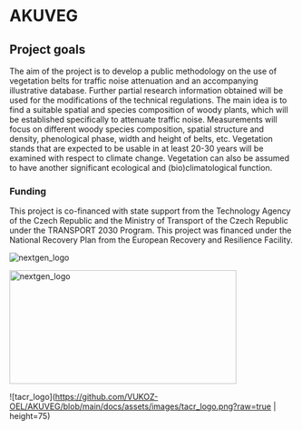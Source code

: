 <!-- This is a comment -->
<!-- Use two spaces to breake line -->
<!-- **bold**, *italic*, # header 1, ## header 2 ... -->
<!-- Enter empty line before table to render it correctly -->

# AKUVEG  

## **Project goals**   

The aim of the project is to develop a public methodology on the use of vegetation belts for traffic
noise attenuation and an accompanying illustrative database. Further partial research information
obtained will be used for the modifications of the technical regulations. The main idea is to find a suitable spatial and species composition of woody plants, which will be
established specifically to attenuate traffic noise. Measurements will focus on different woody
species composition, spatial structure and density, phenological phase, width and height of belts, etc. Vegetation stands that are expected to be usable in at least 20-30 years will be examined with
respect to climate change. Vegetation can also be assumed to have another significant ecological
and (bio)climatological function.  

### **Funding**  

This project is co-financed with state support from the Technology Agency of the Czech Republic and the Ministry of Transport of the Czech Republic under the TRANSPORT 2030 Program. This project was financed under the National Recovery Plan from the European Recovery and Resilience Facility.  

![nextgen_logo](https://github.com/VUKOZ-OEL/AKUVEG/blob/main/docs/assets/images/nextgen_logo.jpg?raw=true)  

<img src="https://github.com/VUKOZ-OEL/AKUVEG/blob/main/docs/assets/images/nextgen_logo.jpg?raw=true" width="400" height="200" alt="nextgen_logo">  

![tacr_logo](https://github.com/VUKOZ-OEL/AKUVEG/blob/main/docs/assets/images/tacr_logo.png?raw=true | height=75)   